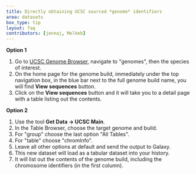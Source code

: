 ```yaml
---
title: Directly obtaining UCSC sourced *genome* identifiers
area: datasets
box_type: tip
layout: faq
contributors: [jennaj, Melkeb]
---
```



**Option 1**

1. Go to [UCSC Genome Browser](http://genome.ucsc.edu/), navigate to "genomes", then the species of interest.
2. On the home page for the genome build, immediately under the top navigation box, in the blue bar next to the full genome build name, you will find **View sequences** button.
3. Click on the **View sequences** button and it will take you to a detail page with a table listing out the contents.

**Option 2**

1. Use the tool **Get Data -> UCSC Main**.
2. In the Table Browser, choose the target genome and build.
3. For "group" choose the last option "All Tables".
4. For "table" choose "chromInfo".
5. Leave all other options at default and send the output to Galaxy.
6. This new dataset will load as a tabular dataset into your history.
7. It will list out the contents of the genome build, including the chromosome identifiers (in the first column).
